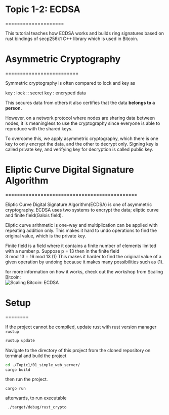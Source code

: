 # Topic 1-2: ECDSA
====================

This tutorial teaches how ECDSA works and builds ring signatures based on rust bindings of secp256k1 C++ library which is used in Bitcoin.


# Asymmetric Cryptography
=========================

Symmetric cryptography is often compared to lock and key as

key : lock :: secret key : encryped data

This secures data from others it also certifies that the data **belongs to a person.**

However, on a network protocol where nodes are sharing data between nodes, it is meaningless to use the cryptography since everyone is able to reproduce with the shared keys.

To overcome this, we apply asymmetric cryptography, which there is one key to only encrypt the data, and the other to decrypt only.
Signing key is called private key, and verifying key for decryption is called public key.

# Eliptic Curve Digital Signature Algorithm
=============================================

Eliptic Curve Digital Signature Algorithm(ECDSA) is one of asymmetric cryptography. ECDSA uses two systems to encrypt the data; eliptic curve and finite field(Galois field). 

Eliptic curve arithmetic is one-way and multiplication can be applied with repeating addition only. This makes it hard to undo operations to find the original value, which is the private key.

Finite field is a field where it contains a finite number of elements limited with a number p. Suppose p = 13 then in the finite field  
3 mod 13 = 16 mod 13 (1)
This makes it harder to find the original value of a given operation by undoing because it makes many possibilities such as (1).

for more information on how it works, check out the workshop from Scaling Bitcoin:  
![Scaling Bitcoin: ECDSA](https://youtu.be/PDzGP621pEs?t=69)


# Setup
========

If the project cannot be compiled, update rust with rust version manager `rustup`

```bash
rustup update
```   
  
Navigate to the directory of this project from the cloned repository on terminal and build the project
```bash
cd ./Topic1/01_simple_web_server/
cargo build
```

then run the project.
  
```
cargo run
```

afterwards, to run executable  

```bash
 ./target/debug/rust_crypto
 ```
